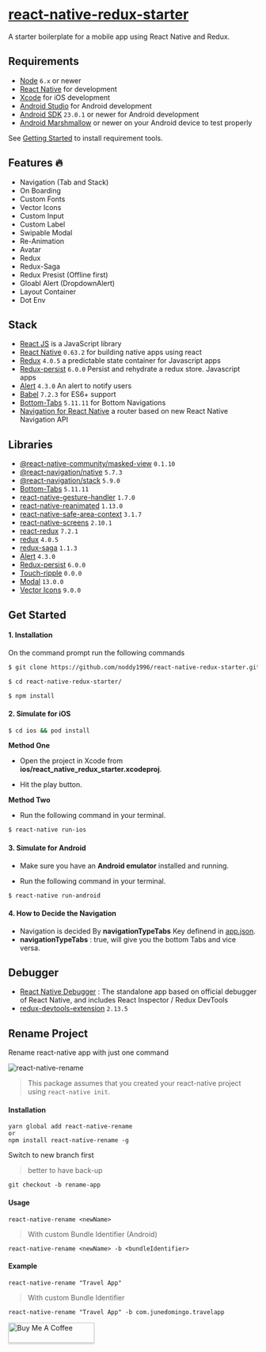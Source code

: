# [react-native-redux-starter](https://amusoftech.xyz/)

A starter boilerplate for a mobile app using React Native and Redux.

## Requirements

- [Node](https://nodejs.org) `6.x` or newer
- [React Native](http://facebook.github.io/react-native/docs/getting-started.html) for development
- [Xcode](https://developer.apple.com/xcode/) for iOS development
- [Android Studio](https://developer.android.com/studio/index.html) for Android development
- [Android SDK](https://developer.android.com/sdk/) `23.0.1` or newer for Android development
- [Android Marshmallow](https://www.android.com/versions/marshmallow-6-0/) or newer on your Android device to test properly

See [Getting Started](https://facebook.github.io/react-native/docs/getting-started.html) to install requirement tools.
## Features 🔥
- Navigation (Tab and Stack)
- On Boarding
- Custom Fonts 
- Vector Icons
- Custom Input
- Custom Label
- Swipable Modal 
- Re-Animation
- Avatar
- Redux
- Redux-Saga
- Redux Presist (Offline first)
- Gloabl Alert (DropdownAlert)
- Layout Container
- Dot Env
## Stack

- [React JS](https://reactjs.org/) is a JavaScript library
- [React Native](https://facebook.github.io/react-native/) `0.63.2` for building native apps using react
- [Redux](https://redux.js.org) `4.0.5` a predictable state container for Javascript apps
- [Redux-persist](https://github.com/rt2zz/redux-persist) `6.0.0` Persist and rehydrate a redux store. Javascript apps
- [Alert](https://github.com/testshallpass/react-native-dropdownalert) `4.3.0` An alert to notify users
- [Babel](http://babeljs.io/) `7.2.3` for ES6+ support
- [Bottom-Tabs](https://github.com/react-navigation/react-navigation) `5.11.11` for Bottom Navigations
- [Navigation for React Native](https://reactnavigation.org/) a router based on new React Native Navigation API

## Libraries

- [@react-native-community/masked-view](https://github.com/react-native-community/react-native-masked-view) `0.1.10`
- [@react-navigation/native](https://github.com/react-navigation/react-navigation) `5.7.3`
- [@react-navigation/stack](https://github.com/react-navigation/react-navigation) `5.9.0`
- [Bottom-Tabs](https://github.com/react-navigation/react-navigation) `5.11.11`
- [react-native-gesture-handler](https://github.com/software-mansion/react-native-gesture-handler) `1.7.0`
- [react-native-reanimated](https://github.com/software-mansion/react-native-reanimated) `1.13.0`
- [react-native-safe-area-context](https://github.com/th3rdwave/react-native-safe-area-context) `3.1.7`
- [react-native-screens](https://github.com/software-mansion/react-native-screens) `2.10.1`
- [react-redux](https://react-redux.js.org/) `7.2.1`
- [redux](https://redux.js.org/) `4.0.5`
- [redux-saga](https://redux-saga.js.org/) `1.1.3`
- [Alert](https://github.com/testshallpass/react-native-dropdownalert) `4.3.0`
- [Redux-persist](https://github.com/rt2zz/redux-persist) `6.0.0`
- [Touch-ripple](https://github.com/noddy1996/react-native-touch-ripple) `0.0.0`
- [Modal](https://www.npmjs.com/package/react-native-modal) `13.0.0`
- [Vector Icons](https://github.com/oblador/react-native-vector-icons#installation) `9.0.0`
## Get Started

#### 1. Installation

On the command prompt run the following commands

```sh
$ git clone https://github.com/noddy1996/react-native-redux-starter.git

$ cd react-native-redux-starter/

$ npm install
```

#### 2. Simulate for iOS

```sh
$ cd ios && pod install
```

**Method One**

- Open the project in Xcode from **ios/react_native_redux_starter.xcodeproj**.

- Hit the play button.

**Method Two**

- Run the following command in your terminal.

```sh
$ react-native run-ios
```

#### 3. Simulate for Android

- Make sure you have an **Android emulator** installed and running.

- Run the following command in your terminal.

```sh
$ react-native run-android
```

#### 4. How to Decide the Navigation

- Navigation is decided By **navigationTypeTabs** Key definend in [app.json](./app.json).
- **navigationTypeTabs** : true, will give you the bottom Tabs and vice versa.

## Debugger

- [React Native Debugger](https://github.com/jhen0409/react-native-debugger) : The standalone app based on official debugger of React Native, and includes React Inspector / Redux DevTools
- [redux-devtools-extension](https://github.com/zalmoxisus/redux-devtools-extension) `2.13.5`

## Rename Project

Rename react-native app with just one command

![react-native-rename](https://cloud.githubusercontent.com/assets/5106887/24444940/cbcb0a58-149a-11e7-9714-2c7bf5254b0d.gif)

> This package assumes that you created your react-native project using `react-native init`.

#### Installation

```
yarn global add react-native-rename
or
npm install react-native-rename -g
```

Switch to new branch first

> better to have back-up

```
git checkout -b rename-app
```

#### Usage

```
react-native-rename <newName>
```

> With custom Bundle Identifier (Android)

```
react-native-rename <newName> -b <bundleIdentifier>
```

#### Example

```
react-native-rename "Travel App"
```

> With custom Bundle Identifier

```
react-native-rename "Travel App" -b com.junedomingo.travelapp
```

<a href="https://www.buymeacoffee.com/amusoftech" target="_blank"><img src="https://www.buymeacoffee.com/assets/img/custom_images/orange_img.png" alt="Buy Me A Coffee" style="height: 41px !important;width: 174px !important;box-shadow: 0px 3px 2px 0px rgba(190, 190, 190, 0.5) !important;-webkit-box-shadow: 0px 3px 2px 0px rgba(190, 190, 190, 0.5) !important;" ></a>
